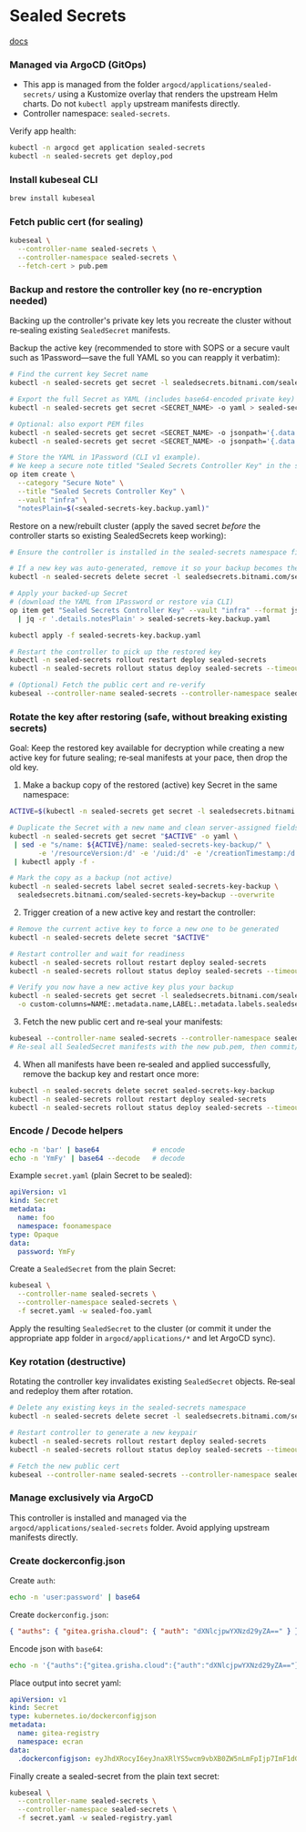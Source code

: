 # Sealed Secrets

[docs](https://github.com/bitnami-labs/sealed-secrets?tab=readme-ov-file#usage)

### Managed via ArgoCD (GitOps)

- This app is managed from the folder `argocd/applications/sealed-secrets/` using a Kustomize overlay that renders the upstream Helm charts. Do not `kubectl apply` upstream manifests directly.
- Controller namespace: `sealed-secrets`.

Verify app health:

```bash
kubectl -n argocd get application sealed-secrets
kubectl -n sealed-secrets get deploy,pod
```

### Install kubeseal CLI

```bash
brew install kubeseal
```

### Fetch public cert (for sealing)

```bash
kubeseal \
  --controller-name sealed-secrets \
  --controller-namespace sealed-secrets \
  --fetch-cert > pub.pem
```

### Backup and restore the controller key (no re-encryption needed)

Backing up the controller's private key lets you recreate the cluster without re‑sealing existing `SealedSecret` manifests.

Backup the active key (recommended to store with SOPS or a secure vault such as 1Password—save the full YAML so you can reapply it verbatim):

```bash
# Find the current key Secret name
kubectl -n sealed-secrets get secret -l sealedsecrets.bitnami.com/sealed-secrets-key -o name

# Export the full Secret as YAML (includes base64-encoded private key)
kubectl -n sealed-secrets get secret <SECRET_NAME> -o yaml > sealed-secrets-key.backup.yaml

# Optional: also export PEM files
kubectl -n sealed-secrets get secret <SECRET_NAME> -o jsonpath='{.data.tls\.crt}' | base64 -d > sealed-secrets.crt
kubectl -n sealed-secrets get secret <SECRET_NAME> -o jsonpath='{.data.tls\.key}' | base64 -d > sealed-secrets.key

# Store the YAML in 1Password (CLI v1 example).
# We keep a secure note titled "Sealed Secrets Controller Key" in the shared `infra` vault.
op item create \
  --category "Secure Note" \
  --title "Sealed Secrets Controller Key" \
  --vault "infra" \
  "notesPlain=$(<sealed-secrets-key.backup.yaml)"
```

Restore on a new/rebuilt cluster (apply the saved secret *before* the controller starts so existing SealedSecrets keep working):

```bash
# Ensure the controller is installed in the sealed-secrets namespace first

# If a new key was auto-generated, remove it so your backup becomes the active key
kubectl -n sealed-secrets delete secret -l sealedsecrets.bitnami.com/sealed-secrets-key --ignore-not-found=true

# Apply your backed-up Secret
# (download the YAML from 1Password or restore via CLI)
op item get "Sealed Secrets Controller Key" --vault "infra" --format json \
  | jq -r '.details.notesPlain' > sealed-secrets-key.backup.yaml

kubectl apply -f sealed-secrets-key.backup.yaml

# Restart the controller to pick up the restored key
kubectl -n sealed-secrets rollout restart deploy sealed-secrets
kubectl -n sealed-secrets rollout status deploy sealed-secrets --timeout=60s

# (Optional) Fetch the public cert and re-verify
kubeseal --controller-name sealed-secrets --controller-namespace sealed-secrets --fetch-cert > pub.pem
```

### Rotate the key after restoring (safe, without breaking existing secrets)

Goal: Keep the restored key available for decryption while creating a new active key for future sealing; re‑seal manifests at your pace, then drop the old key.

1) Make a backup copy of the restored (active) key Secret in the same namespace:

```bash
ACTIVE=$(kubectl -n sealed-secrets get secret -l sealedsecrets.bitnami.com/sealed-secrets-key=active -o jsonpath='{.items[0].metadata.name}')

# Duplicate the Secret with a new name and clean server-assigned fields
kubectl -n sealed-secrets get secret "$ACTIVE" -o yaml \
 | sed -e "s/name: ${ACTIVE}/name: sealed-secrets-key-backup/" \
       -e '/resourceVersion:/d' -e '/uid:/d' -e '/creationTimestamp:/d' \
 | kubectl apply -f -

# Mark the copy as a backup (not active)
kubectl -n sealed-secrets label secret sealed-secrets-key-backup \
  sealedsecrets.bitnami.com/sealed-secrets-key=backup --overwrite
```

2) Trigger creation of a new active key and restart the controller:

```bash
# Remove the current active key to force a new one to be generated
kubectl -n sealed-secrets delete secret "$ACTIVE"

# Restart controller and wait for readiness
kubectl -n sealed-secrets rollout restart deploy sealed-secrets
kubectl -n sealed-secrets rollout status deploy sealed-secrets --timeout=60s

# Verify you now have a new active key plus your backup
kubectl -n sealed-secrets get secret -l sealedsecrets.bitnami.com/sealed-secrets-key \
  -o custom-columns=NAME:.metadata.name,LABEL:.metadata.labels.sealedsecrets\.bitnami\.com/sealed-secrets-key,CREATED:.metadata.creationTimestamp
```

3) Fetch the new public cert and re‑seal your manifests:

```bash
kubeseal --controller-name sealed-secrets --controller-namespace sealed-secrets --fetch-cert > pub.pem
# Re-seal all SealedSecret manifests with the new pub.pem, then commit/apply
```

4) When all manifests have been re‑sealed and applied successfully, remove the backup key and restart once more:

```bash
kubectl -n sealed-secrets delete secret sealed-secrets-key-backup
kubectl -n sealed-secrets rollout restart deploy sealed-secrets
kubectl -n sealed-secrets rollout status deploy sealed-secrets --timeout=60s
```

### Encode / Decode helpers

```bash
echo -n 'bar' | base64             # encode
echo -n 'YmFy' | base64 --decode   # decode
```

Example `secret.yaml` (plain Secret to be sealed):

```yaml
apiVersion: v1
kind: Secret
metadata:
  name: foo
  namespace: foonamespace
type: Opaque
data:
  password: YmFy
```

Create a `SealedSecret` from the plain Secret:

```bash
kubeseal \
  --controller-name sealed-secrets \
  --controller-namespace sealed-secrets \
  -f secret.yaml -w sealed-foo.yaml
```

Apply the resulting `SealedSecret` to the cluster (or commit it under the appropriate app folder in `argocd/applications/*` and let ArgoCD sync).

### Key rotation (destructive)

Rotating the controller key invalidates existing `SealedSecret` objects. Re‑seal and redeploy them after rotation.

```bash
# Delete any existing keys in the sealed-secrets namespace
kubectl -n sealed-secrets delete secret -l sealedsecrets.bitnami.com/sealed-secrets-key --ignore-not-found=true

# Restart controller to generate a new keypair
kubectl -n sealed-secrets rollout restart deploy sealed-secrets
kubectl -n sealed-secrets rollout status deploy sealed-secrets --timeout=60s

# Fetch the new public cert
kubeseal --controller-name sealed-secrets --controller-namespace sealed-secrets --fetch-cert > pub.pem
```

### Manage exclusively via ArgoCD

This controller is installed and managed via the `argocd/applications/sealed-secrets` folder. Avoid applying upstream manifests directly.

### Create dockerconfig.json

Create `auth`:

```bash
echo -n 'user:password' | base64
```

Create `dockerconfig.json`:

```json
{ "auths": { "gitea.grisha.cloud": { "auth": "dXNlcjpwYXNzd29yZA==" } } }
```

Encode json with `base64`:

```bash
echo -n '{"auths":{"gitea.grisha.cloud":{"auth":"dXNlcjpwYXNzd29yZA=="}}}' | base64
```

Place output into secret yaml:

```yaml
apiVersion: v1
kind: Secret
type: kubernetes.io/dockerconfigjson
metadata:
  name: gitea-registry
  namespace: ecran
data:
  .dockerconfigjson: eyJhdXRocyI6eyJnaXRlYS5wcm9vbXB0ZW5nLmFpIjp7ImF1dGgiOiJkWE5sY2pwd1lYTnpkMjl5WkE9PSJ9fX0=
```

Finally create a sealed-secret from the plain text secret:

```bash
kubeseal \
  --controller-name sealed-secrets \
  --controller-namespace sealed-secrets \
  -f secret.yaml -w sealed-registry.yaml
```
